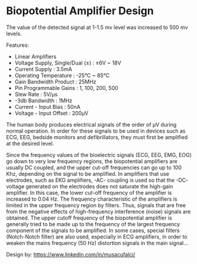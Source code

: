 # Biopotential Amplifier Design

The value of the detected signal at 1-1.5 mv level was increased to 500 mv levels.

Features:

- Linear Amplifiers
- Voltage Supply, Single/Dual (±)	  : ±6V ~ 18V
- Current Supply			              : 3.5mA
- Operating Temperature		          : -25°C ~ 85°C
- Gain Bandwidth Product		        : 25MHz
- Pin Programmable Gains		        : 1, 100, 200, 500
- Slew Rate			                    : 5V/µs
- -3db Bandwidth			              : 1MHz
- Current - Input Bias		          : 50nA
- Voltage - Input Offset		        : 200µV

The human body produces electrical signals of the order of µV during normal operation. In order for these signals to be used in devices such as ECG, EEG, bedside monitors and defibrillators, they must first be amplified at the desired level.

Since the frequency values ​​of the bioelectric signals (ECG, EEG, EMG, EOG) go down to very low frequency regions, the biopotential amplifiers are usually DC coupled, and the upper cut-off frequencies can go up to 100 Khz, depending on the signal to be amplified. In amplifiers that use electrodes, such as EKG amplifiers, -AC- coupling is used so that the -DC- voltage generated on the electrodes does not saturate the high-gain amplifier. In this case, the lower cut-off frequency of the amplifier is increased to 0.04 Hz. The frequency characteristic of the amplifiers is limited in the upper frequency region by filters. Thus, signals that are free from the negative effects of high-frequency interference (noise) signals are obtained. The upper cutoff frequency of the biopotential amplifier is generally tried to be made up to the frequency of the largest frequency component of the signals to be amplified. In some cases, special filters (Notch-Notch filter) are also used, especially in ECG amplifiers, in order to weaken the mains frequency (50 Hz) distortion signals in the main signal...

Design by: https://www.linkedin.com/in/musacufalci/

